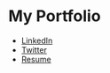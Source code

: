 # My Portfolio

- [LinkedIn](https://www.linkedin.com/in/electro-geek)
- [Twitter](https://www.twitter.com/)
- [Resume](https://drive.google.com/file/d/1xbu7F8kw8E1U5XnTz0Mt7hnUuAIggDa4/view?usp=sharing)
